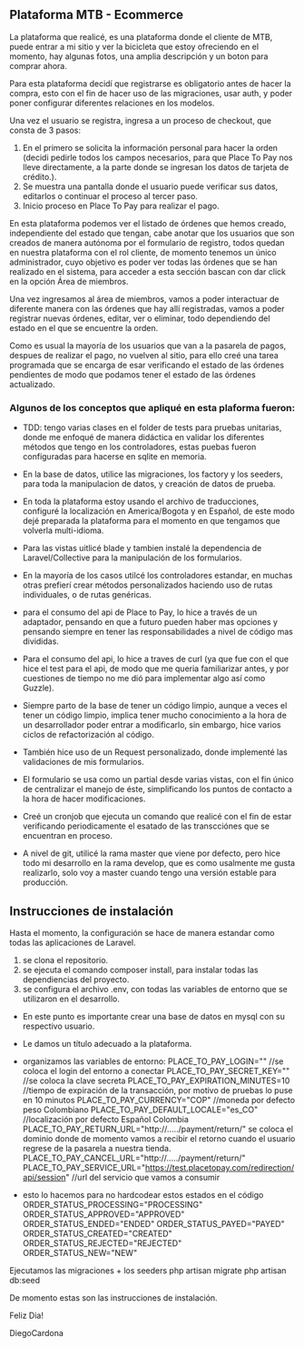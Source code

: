 ## Plataforma MTB - Ecommerce

La plataforma que realicé, es una plataforma donde el cliente de MTB, puede entrar a mi sitio y ver la bicicleta que estoy ofreciendo en el momento, hay algunas fotos, una amplia descripción y un boton para comprar ahora.

Para esta plataforma decidí que registrarse es obligatorio antes de hacer la compra, esto con el fin de hacer uso de las migraciones, usar auth, y poder poner configurar diferentes relaciones en los modelos.

Una vez el usuario se registra, ingresa a un proceso de checkout, que consta de 3 pasos:
1. En el primero se solicita la información personal para hacer la orden (decidi pedirle todos los campos necesarios, para que Place To Pay nos lleve directamente, a la parte donde se ingresan los datos de tarjeta de crédito.).
2. Se muestra una pantalla donde el usuario puede verificar sus datos, editarlos o continuar el proceso al tercer paso.
3. Inicio proceso en Place To Pay para realizar el pago.

En esta plataforma podemos ver el listado de órdenes que hemos creado, independiente del estado que tengan, cabe anotar que los usuarios que son creados de manera autónoma por el formulario de registro, todos quedan en nuestra plataforma con el rol cliente,  de momento tenemos un único administrador, cuyo objetivo es poder ver todas las órdenes que se han realizado en el sistema, para acceder a esta sección bascan con dar click en la opción Área de miembros.

Una vez ingresamos al área de miembros, vamos a poder interactuar de diferente manera con las órdenes que hay allí registradas, vamos a poder registrar nuevas órdenes, editar, ver o eliminar,  todo dependiendo del estado en el que se encuentre la orden.

Como es usual  la mayoría de los usuarios que van a la pasarela de pagos, despues de realizar el pago, no vuelven al sitio, para ello creé una tarea programada que se encarga de esar verificando el estado de las órdenes pendientes de modo que podamos tener el estado de las órdenes actualizado.


### Algunos de los conceptos que apliqué en esta plaforma fueron:

- TDD: tengo varias  clases en el folder de tests para pruebas unitarias, donde me enfoqué de manera didáctica en validar los diferentes métodos que tengo en los controladores, estas puebas fueron configuradas para hacerse en sqlite en memoria.

- En la base de datos, utilice las migraciones, los factory y los seeders, para toda la manipulacion de datos, y creación de datos de prueba.

- En toda la plataforma estoy usando el archivo de traducciones, configuré la localización en America/Bogota y en Español, de este modo dejé preparada la plataforma para el momento en que tengamos que volverla multi-idioma.

- Para las vistas uitlicé blade y tambien instalé la dependencia de Laravel/Collective para la manipulación de los formularios.

- En la mayoría de los casos utilcé los controladores estandar, en muchas otras prefierí crear métodos personalizados haciendo uso de rutas individuales, o de rutas genéricas.

- para el consumo del api de Place to Pay, lo hice a través de un adaptador, pensando en que a futuro pueden haber mas opciones y pensando siempre en tener las responsabilidades a nivel de código mas divididas.

- Para el consumo del api, lo hice a traves de curl (ya que fue con el que hice el test para el api, de modo que me queria familiarizar antes, y por cuestiones de tiempo no me dió para implementar algo así como Guzzle).

- Siempre parto de la base de tener un código limpio, aunque a veces el tener un código limpio, implica tener mucho conocimiento a la hora de un desarrollador poder entrar a modificarlo, sin embargo, hice varios ciclos de refactorización al código.

- También hice uso de un Request personalizado, donde implementé las validaciones de mis formularios.

- El formulario se usa como un partial desde varias vistas,  con el fin único de centralizar el manejo de éste, simplificando los puntos de contacto a la hora de hacer modificaciones.

- Creé un cronjob que ejecuta un comando que realicé con el fin de estar verificando periodicamente el esatado de las transcciónes que se encuentran en proceso.

- A nivel de git, utilicé la rama master que viene por defecto, pero hice todo mi desarrollo en la rama develop, que es como usalmente me gusta realizarlo, solo voy a master cuando tengo una versión estable para producción.

## Instrucciones de instalación

Hasta el momento, la configuración se hace de manera estandar como todas las aplicaciones de Laravel.

1. se clona el repositorio.
2. se ejecuta el comando composer install, para instalar todas las dependiencias del proyecto.
3. se configura el archivo .env, con todas las variables de entorno que se utilizaron en el desarrollo.
- En este punto es importante crear una base de datos en mysql con su respectivo usuario.
- Le damos un título adecuado a la plataforma.
- organizamos las variables de entorno:
PLACE_TO_PAY_LOGIN="" //se coloca el login del entorno a conectar
PLACE_TO_PAY_SECRET_KEY="" //se coloca la clave secreta
PLACE_TO_PAY_EXPIRATION_MINUTES=10 //tiempo de expiración de la transacción, por motivo de pruebas lo puse en 10 minutos
PLACE_TO_PAY_CURRENCY="COP" //moneda por defecto peso Colombiano
PLACE_TO_PAY_DEFAULT_LOCALE="es_CO" //localización por defecto Español Colombia
PLACE_TO_PAY_RETURN_URL="http://...../payment/return/" se coloca el dominio donde de momento vamos a recibir el retorno cuando el usuario regrese de la pasarela a nuestra tienda.
PLACE_TO_PAY_CANCEL_URL="http://...../payment/return/"
PLACE_TO_PAY_SERVICE_URL="https://test.placetopay.com/redirection/api/session" //url del servicio que vamos a consumir

- esto lo hacemos para no hardcodear estos estados en el código
ORDER_STATUS_PROCESSING="PROCESSING"
ORDER_STATUS_APPROVED="APPROVED"
ORDER_STATUS_ENDED="ENDED"
ORDER_STATUS_PAYED="PAYED"
ORDER_STATUS_CREATED="CREATED"
ORDER_STATUS_REJECTED="REJECTED"
ORDER_STATUS_NEW="NEW"

Ejecutamos las migraciones + los seeders 
php artisan migrate
php artisan db:seed

De momento estas son las instrucciones de instalación.

Feliz Dia!

DiegoCardona









